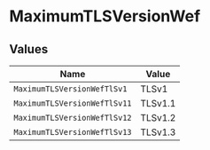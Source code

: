 # MaximumTLSVersionWef


## Values

| Name                         | Value                        |
| ---------------------------- | ---------------------------- |
| `MaximumTLSVersionWefTlSv1`  | TLSv1                        |
| `MaximumTLSVersionWefTlSv11` | TLSv1.1                      |
| `MaximumTLSVersionWefTlSv12` | TLSv1.2                      |
| `MaximumTLSVersionWefTlSv13` | TLSv1.3                      |
